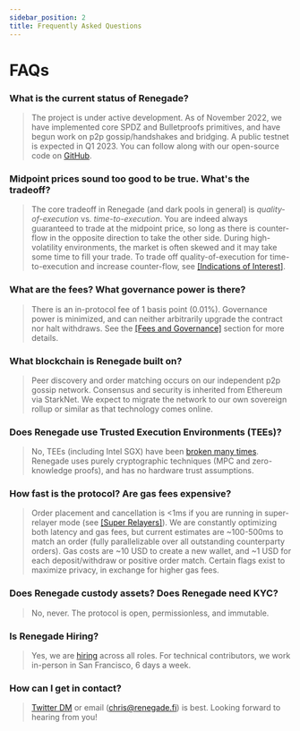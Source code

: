 ```yaml
---
sidebar_position: 2
title: Frequently Asked Questions
---
```


# FAQs

### What is the current status of Renegade?
> The project is under active development. As of November 2022, we have
> implemented core SPDZ and Bulletproofs primitives, and have begun work on p2p
> gossip/handshakes and bridging. A public testnet is expected in Q1 2023. You
> can follow along with our open-source code on
> [GitHub](https://github.com/renegade-fi).

### Midpoint prices sound too good to be true. What's the tradeoff?
> The core tradeoff in Renegade (and dark pools in general) is
> *quality-of-execution* vs. *time-to-execution*. You are indeed always
> guaranteed to trade at the midpoint price, so long as there is counter-flow in
> the opposite direction to take the other side. During high-volatility
> environments, the market is often skewed and it may take some time to fill your
> trade. To trade off quality-of-execution for time-to-execution and increase
> counter-flow, see [[Indications of Interest]](/advanced-concepts/ioi).

### What are the fees? What governance power is there?
> There is an in-protocol fee of 1 basis point (0.01%). Governance power is
> minimized, and can neither arbitrarily upgrade the contract nor halt withdraws.
> See the [[Fees and Governance]](/basic-concepts/fees-and-governance) section for
> more details.

### What blockchain is Renegade built on?
> Peer discovery and order matching occurs on our independent p2p gossip network.
> Consensus and security is inherited from Ethereum via StarkNet. We expect to
> migrate the network to our own sovereign rollup or similar as that technology
> comes online.

### Does Renegade use Trusted Execution Environments (TEEs)?
> No, TEEs (including Intel SGX) have been [broken many
> times](https://arstechnica.com/information-technology/2022/08/architectural-bug-in-some-intel-cpus-is-more-bad-news-for-sgx-users/).
> Renegade uses purely cryptographic techniques (MPC and zero-knowledge proofs),
> and has no hardware trust assumptions.

### How fast is the protocol? Are gas fees expensive?
> Order placement and cancellation is <1ms if you are running in super-relayer
> mode (see [[Super Relayers]](/advanced-concepts/super-relayers)). We are
> constantly optimizing both latency and gas fees, but current estimates are
> ~100-500ms to match an order (fully parallelizable over all outstanding
> counterparty orders). Gas costs are ~10 USD to create a new wallet, and ~1 USD
> for each deposit/withdraw or positive order match. Certain flags exist to
> maximize privacy, in exchange for higher gas fees.

### Does Renegade custody assets? Does Renegade need KYC?
> No, never. The protocol is open, permissionless, and immutable.

### Is Renegade Hiring?
> Yes, we are [hiring](https://jobs.renegade.fi) across all roles. For technical
> contributors, we work in-person in San Francisco, 6 days a week.

### How can I get in contact?
> [Twitter DM](https://twitter.com/renegade_fi) or email (chris@renegade.fi) is
> best. Looking forward to hearing from you!
